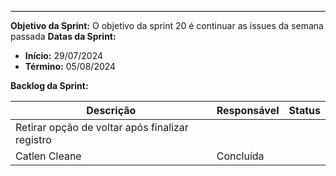 <hr style="border: 0; height: 1px; background-color: #000000;">

**Objetivo da Sprint:**
O objetivo da sprint 20 é continuar as issues da semana passada
**Datas da Sprint:**

- **Início:** 29/07/2024
- **Término:** 05/08/2024

**Backlog da Sprint:**

| Descrição | Responsável | Status |
|-----------|-------------|--------|
|Retirar opção de voltar após finalizar registro
| Catlen Cleane | Concluída |
